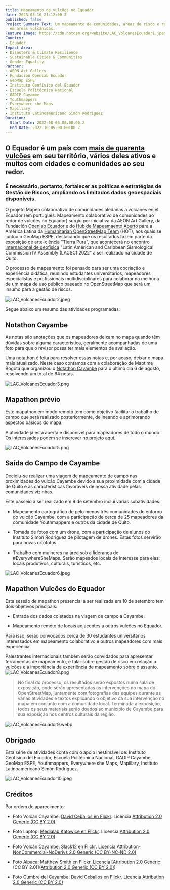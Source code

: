 ```yaml
---
title: Mapeamento de vulcões no Equador
date: 2023-05-16 21:12:00 Z
published: false
Project Summary Text: Um mapeamento de comunidades, áreas de risco e rotas de evacuação
  em áreas vulcânicas.
Feature Image: https://cdn.hotosm.org/website/LAC_VolcanesEcuador1.jpeg
Country:
- Ecuador
Impact Area:
- Disasters & Climate Resilience
- Sustainable Cities & Communities
- Gender Equality
Partner:
- AEON Art Gallery
- Fundación Openlab Ecuador
- GeoMap ESPE
- Instituto Geofísico del Ecuador
- Escuela Politécnica Nacional
- GADIP Cayambe
- Youthmappers
- Everywhere she Maps
- Mapillary
- Instituto Latinoamericano Simón Rodriguez
Duration:
  Start Date: 2022-08-06 00:00:00 Z
  End Date: 2022-10-05 00:00:00 Z
---
```


## O Equador é um país com [mais de quarenta vulcões](https://pt.wikipedia.org/wiki/Lista_de_vulc%C3%B5es_do_Equador) em seu território, vários deles ativos e muitos com cidades e comunidades ao seu redor.

### É necessário, portanto, fortalecer as políticas e estratégias de Gestão de Riscos, ampliando os limitados dados geoespaciais disponíveis.

O projeto Mapeo colaborativo de comunidades aledañas a volcanes en el Ecuador (em português: Mapeamento colaborativo de comunidades ao redor de vulcões no Equador) surgiu por iniciativa da AEON Art Gallery, da Fundación [Openlab Ecuador](https://openlab.ec/) e do [Hub de Mapeamaento Aberto](https://stories.hotosm.org/latam-homepage-portugues/index.html) para a América Latina da [Humanitarian OpenStreetMap Team](https://www.hotosm.org/) (HOT), aos quais se juntou o GeoMap ESPE, destacando que os resultados fazem parte da exposição de arte-ciência "Tierra Pura", que acontecerá no [encontro internacional de geofísica](http://www.lacsc2022quito.com/) "Latin American and Caribbean Sismological Commission IV Assembly (LACSC) 2022" a ser realizado na cidade de Quito.

O processo de mapeamento foi pensado para ser uma cocriação e experiência didática, reunindo estudantes universitários, mapeadores especialistas e profissionais multidisciplinares para colaborar na melhoria de um mapa de uso público baseado no OpenStreetMap que será um insumo para a gestão de riscos.

![LAC_VolcanesEcuador2.jpeg](https://cdn.hotosm.org/website/LAC_VolcanesEcuador2.jpeg)

Segue abaixo um resumo das atividades programadas:

## Notathon Cayambe
As notas são anotações que os mapeadores deixam no mapa quando têm dúvidas sobre alguma característica, geralmente acompanhadas de uma foto para que o revisor possa ter mais elementos de avaliação.

Uma notathon é feita para resolver essas notas e, por acaso, deixar o mapa mais atualizado. Neste caso contamos com a colaboração de Maptime Bogotá que organizou o [Notathon Cayambe](https://twitter.com/MaptimeBogota/status/1550234273495539712) para o último dia 6 de agosto, resolvendo um total de 64 notas.

![LAC_VolcanesEcuador3.png](https://cdn.hotosm.org/website/LAC_VolcanesEcuador3.png)

## Mapathon prévio

Este mapathon em modo remoto tem como objetivo facilitar o trabalho de campo que será realizado posteriormente, delineando e aprimorando aspectos básicos do mapa.

A atividade já está aberta e disponível para mapeadores de todo o mundo. Os interessados ​​podem se inscrever no projeto [aqui](https://tasks.hotosm.org/projects/13078/#description).

![LAC_VolcanesEcuador5.png](https://cdn.hotosm.org/website/LAC_VolcanesEcuador5.png)

## Saída do Campo de Cayambe

Decidiu-se realizar uma viagem de mapeamento de campo nas proximidades do vulcão Cayambe devido a sua proximidade com a cidade de Quito e as características favoráveis ​​de nossa atividade pelas comunidades vizinhas.

Este passeio a ser realizado em 9 de setembro inclui várias subatividades:

* Mapeamento cartográfico de pelo menos três comunidades do entorno do vulcão Cayambe, com a participação de cerca de 25 mapeadores da comunidade Youthmappers e outros da cidade de Quito.

* Tomada de fotos com um drone, com a participação de alunos do Instituto Simon Rodriguez de pilotagem de drones. Estas fotos servirão para novas ortofotos.

* Trabalho com mulheres na área sob a liderança de #EverywhereSheMaps. Serão mapeados locais de interesse para elas: locais produtivos, culturais, turísticos, etc.

![LAC_VolcanesEcuador6.jpeg](https://cdn.hotosm.org/website/LAC_VolcanesEcuador6.jpeg)

## Mapathon Vulcões do Equador
Esta sessão de mapathon presencial a ser realizada em 10 de setembro tem dois objetivos principais:

* Entrada dos dados coletados na viagem de campo a Cayambe.

* Mapeamento remoto de locais adjacentes a outros vulcões no Equador.

Para isso, serão convocados cerca de 30 estudantes universitários interessados ​​em mapeamento colaborativo e outros mapeadores com mais experiência.

Palestrantes internacionais também serão convidados para apresentar ferramentas de mapeamento, e falar sobre gestão de risco em relação a vulcões e a importância da experiência de mapeamento sobre o assunto.
![LAC_VolcanesEcuador8.png](https://cdn.hotosm.org/website/LAC_VolcanesEcuador8.png)


> No final do processo, os resultados serão expostos numa sala de exposição, onde serão apresentadas as intervenções no mapa do OpenStreetMap, juntamente com fotografias das equipes durante as várias atividades e textos explicando o objetivo da sua intervenção no mapa em conjunto com a comunidade local.
Terminada a exposição, todos os seus materiais serão doados ao município de Cayambe para sua exposição nos centros culturais da região.

![LAC_VolcanesEcuador9.webp](https://cdn.hotosm.org/website/LAC_VolcanesEcuador9.webp)

## Obrigado
Esta série de atividades conta com o apoio inestimável de: Instituto Geofísico del Ecuador, Escuela Politécnica Nacional, GADIP Cayambe, GeoMap ESPE, Youthmappers, Everywhere she Maps, Mapillary, Instituto Latinoamericano Simón Rodriguez.

![LAC_VolcanesEcuador10.jpeg](https://cdn.hotosm.org/website/LAC_VolcanesEcuador10.jpeg)
## Créditos
Por ordem de aparecimento:

* Foto Volcan Cayambe: [David Ceballos en Flickr](https://www.flickr.com/photos/81329542@N05/46162371854). Licencia [Attribution 2.0 Generic (CC BY 2.0)](https://creativecommons.org/licenses/by/2.0/)

* Foto Laptop: [Medialab Katowice en Flickr](https://www.flickr.com/photos/medialabkatowice/16780117127/). Licencia [Attribution 2.0 Generic (CC BY 2.0)](https://creativecommons.org/licenses/by/2.0/)

* Foto Volcán Cayambe: [Slack12 en Flickr.](https://www.flickr.com/photos/slack12/4452293235/) Licencia [Attribution-NonCommercial-NoDerivs 2.0 Generic (CC BY-NC-ND 2.0)](https://creativecommons.org/licenses/by-nc-nd/2.0/)

* Foto Alpaca: [Matthew Smith en Flickr](https://www.flickr.com/photos/96701339@N04/51385636959/). Licencia [Attribution 2.0 Generic (CC BY 2.0)]([Attribution 2.0 Generic (CC BY 2.0)](https://creativecommons.org/licenses/by/2.0/))

* Foto Cumbre del Cayambe: [David Ceballos en Flickr.](https://www.flickr.com/photos/81329542@N05/32975841048/) Licencia [Attribution 2.0 Generic (CC BY 2.0)](https://creativecommons.org/licenses/by/2.0/)




